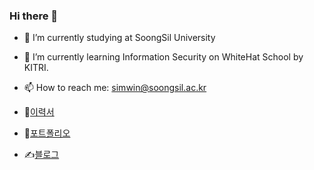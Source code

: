 ### Hi there 👋

- 🔭 I’m currently studying at SoongSil University
- 🌱 I’m currently learning Information Security on WhiteHat School by KITRI.
- 📫 How to reach me: simwin@soongsil.ac.kr

- 📝[이력서](https://www.notion.so/Jaeman-Shim-1f860db79f4d80d6a105c9a3c2fd67f4?pvs=4)
- 📑[포트폴리오](https://jaeman1.github.io/portfolio/)
- ✍️[블로그](https://jaeman1.github.io/)
